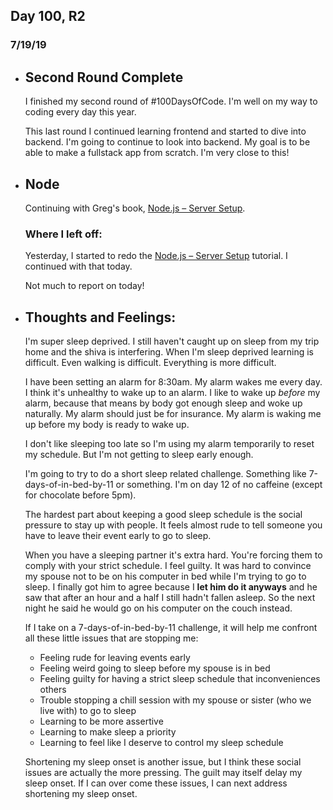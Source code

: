


## Day 100, R2
### 7/19/19

- ## Second Round Complete
  I finished my second round of #100DaysOfCode. I'm well on my way to coding every day this year. 
  
  This last round I continued learning frontend and started to dive into backend. I'm going to continue to look into backend. My goal is to be able to make a fullstack app from scratch. I'm very close to this!

- ## Node
  Continuing with Greg's book, [Node.js – Server Setup](https://www.patreon.com/posts/node-api-source-27588087).


  ### Where I left off:
  Yesterday, I started to redo the [Node.js – Server Setup](https://www.patreon.com/posts/node-api-source-27588087) tutorial. I continued with that today.

  Not much to report on today!

- ## Thoughts and Feelings:
  I'm super sleep deprived. I still haven't caught up on sleep from my trip home and the shiva is interfering. When I'm sleep deprived learning is difficult. Even walking is difficult. Everything is more difficult.

  I have been setting an alarm for 8:30am. My alarm wakes me every day. I think it's unhealthy to wake up to an alarm. I like to wake up *before* my alarm, because that means by body got enough sleep and woke up naturally. My alarm should just be for insurance. My alarm is waking me up before my body is ready to wake up.
  
  I don't like sleeping too late so I'm using my alarm temporarily to reset my schedule. But I'm not getting to sleep early enough.

  I'm going to try to do a short sleep related challenge. Something like 7-days-of-in-bed-by-11 or something. I'm on day 12 of no caffeine (except for chocolate before 5pm).

  The hardest part about keeping a good sleep schedule is the social pressure to stay up with people. It feels almost rude to tell someone you have to leave their event early to go to sleep. 
  
  When you have a sleeping partner it's extra hard. You're forcing them to comply with your strict schedule. I feel guilty. It was hard to convince my spouse not to be on his computer in bed while I'm trying to go to sleep. I finally got him to agree because I **let him do it anyways** and he saw that after an hour and a half I still hadn't fallen asleep. So the next night he said he would go on his computer on the couch instead. 

  If I take on a 7-days-of-in-bed-by-11 challenge, it will help me confront all these little issues that are stopping me:
  - Feeling rude for leaving events early
  - Feeling weird going to sleep before my spouse is in bed
  - Feeling guilty for having a strict sleep schedule that inconveniences others
  - Trouble stopping a chill session with my spouse or sister (who we live with) to go to sleep
  - Learning to be more assertive
  - Learning to make sleep a priority
  - Learning to feel like I deserve to control my sleep schedule
  
  Shortening my sleep onset is another issue, but I think these social issues are actually the more pressing. The guilt may itself delay my sleep onset. If I can over come these issues, I can next address shortening my sleep onset.
  
